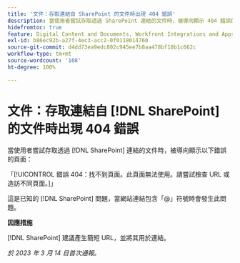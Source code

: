 ```yaml
---
title: '文件：存取連結自 SharePoint 的文件時出現 404 錯誤'
description: 當使用者嘗試存取透過 SharePoint 連結的文件時，被導向顯示 404 錯誤的頁面。
hidefromtoc: true
feature: Digital Content and Documents, Workfront Integrations and Apps
exl-id: b86ec92b-a27f-4ec3-acc2-0f0118014760
source-git-commit: d4dd73ea9edc802c945ee7b8aa478bf18b1c662c
workflow-type: tm+mt
source-wordcount: '108'
ht-degree: 100%

---
```


# 文件：存取連結自 [!DNL SharePoint] 的文件時出現 404 錯誤

<!--Requested article. This issue is on the WF and WFP TOCs.-->

當使用者嘗試存取透過 [!DNL SharePoint] 連結的文件時，被導向顯示以下錯誤的頁面：

「[!UICONTROL 錯誤 404：找不到頁面。此頁面無法使用。請嘗試檢查 URL 或造訪不同頁面。]」

這是已知的 [!DNL SharePoint] 問題，當網站連結包含「@」符號時會發生此問題。

**因應措施**

[!DNL SharePoint] 建議產生簡短 URL，並將其用於連結。

_於 2023 年 3 月 14 日首次通報。_
